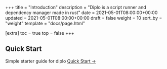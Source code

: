 +++
title = "Introduction"
description = "Diplo is a script runner and dependency manager made in rust"
date = 2021-05-01T08:00:00+00:00
updated = 2021-05-01T08:00:00+00:00
draft = false
weight = 10
sort_by = "weight"
template = "docs/page.html"

[extra]
toc = true
top = false
+++

## Quick Start

Simple starter guide for diplo [Quick Start →](../quick-start/)

<!-- ## Go further

Contributing and Help.

## Contributing

Find out how to contribute to Doks. [Contributing →](../../contributing/how-to-contribute/) -->

<!-- ## Help

Get help on Doks. [Help →](../../help/faq/) -->

